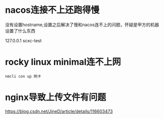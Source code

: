 # nacos连接不上还跑得慢

没有设置hostname,设置之后解决了慢和nacos连不上的问题，怀疑是甲方的机器设置了什么东西

127.0.0.1   scxc-test

# rocky linux minimal连不上网

```
nmcli con up 网卡
```

# nginx导致上传文件有问题

https://blog.csdn.net/JineD/article/details/116603473

